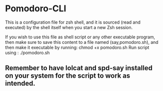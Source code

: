 # Pomodoro-CLI
This is a configuration file for zsh shell, and it is sourced (read and executed) by the shell itself when you start a new Zsh session.

If you wish to use this file as shell script or any other executable program, then make sure to save this content to a file named (say,pomodoro.sh), and then make it executable by running: chmod +x pomodoro.sh
Run script using : ./pomodoro.sh

## Remember to have lolcat and spd-say installed on your system for the script to work as intended.
